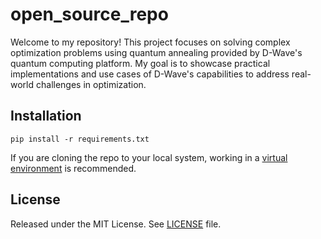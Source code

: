 # open_source_repo
Welcome to my repository! This project focuses on solving complex optimization problems using quantum annealing provided by D-Wave's quantum computing platform. My goal is to showcase practical implementations and use cases of D-Wave's capabilities to address real-world challenges in optimization.
## Installation
```
pip install -r requirements.txt
```
If you are cloning the repo to your local system, working in a [virtual environment](https://docs.python.org/3/library/venv.html) is recommended.

## License

Released under the MIT License. See [LICENSE](./LICENSE) file.

